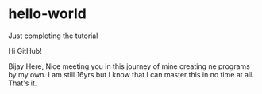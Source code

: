 # hello-world
Just completing the tutorial

Hi GitHub!

Bijay Here, Nice meeting you in this journey of mine creating ne programs by my own.
I am still 16yrs but I know that I can master this in no time at all. That's it.
